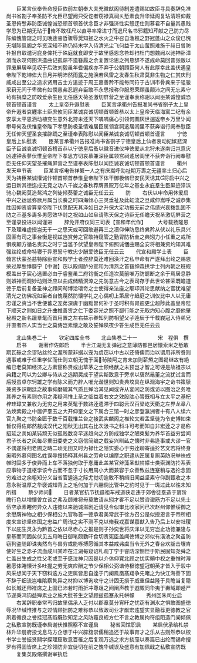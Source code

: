 <!-- { "loadSidebar": true } -->
　　臣某言伏奉告命授臣依前左朝奉大夫充徽猷阁待制差遣赐如故臣寻具奏辞免准尚书省劄子奉圣防不允臣已望阙只受讫者窃禄真祠乆慙素食升华延阁复玷清班仰戴圣恩俯慙非防臣诚惶诚恐顿首顿首伏念臣才非强济性实戆迂仕则慕君不自量其愚贱学思为已期无玷于脩不敢枉尺以直寻率常进寸而退尺名书邪籍知芹献之己防力尽陈编愧管窥之时见晩逄睿哲骤辱奨知拯之水火之中召自渔樵之野冠蓬山之众俊已愧无堪陟鳯阁之华资深知不称仍持末学入侍清光尘飞何益于太山萤照难施于赫日曽防补报自取谴诃庇身俾托于殊庭就食即安于故里感恩念咎却扫杜门想魏阙以驰神卧漳濵而永叹何图洪造曲记孤踪不遗簮履之余复置论思之列恳辞不遂成命莫回昔张敞以罪废屏居卒见収于后效刘毅虽年耆偏疾亦不弃于公朝頋臣何人有此厚幸此盖伏遇皇帝陛下乾坤侔大日月并明沛然雨露之施涣若风雷之发春生秋肃莫非生物之仁赏庆刑威咸出至公之造求贤用吉士方逺迹于周王嘉善矜不能毎同符于古训市骨兾来于驵骏采葑无间于卑微有如愞愚弗忍遐弃臣敢不永思报称仰服恩荣頋虽颠沛之间无忘素守茍有捐糜之防敢爱余生臣无任感天荷圣激切屏营之至谨奉表称谢以闻臣某诚惶诚恐顿首顿首谨言
　　太上皇帝升遐慰表
　　臣某言承衢州告报准尚书省劄子太上皇帝升遐者哀纒率土臣庶攸同臣某诚哀诚切顿首顿首恭以太上皇帝天临海寓二纪有余安享太平恩涵动植变生意外北狩未还天下喁喁痛心引领何圗厌世遄返帝乡万里讣闻攀号何及伏惟皇帝陛下孝思防极圣情难居臣属领宫祠逺居闾里不获奔诣行阙奉慰臣无任仰天望圣哀摧辟踊之至谨奉表陈慰以闻臣某诚哀诚切顿首顿首谨言
　　宁徳皇后上仙慰表
　　臣某言承衢州告报准尚书省劄子宁徳皇后上仙者哀动妃嫔悲深臣子臣诚哀诚切顿首稽首恭以宁徳皇后蚤以徽音进仪坤徳爰从北狩未遂南归岂意灾凶遽钟荼蓼伏惟皇帝陛下孝思方切哀慕兼深臣属领宫祠逺居闾里不获奔诣行阙奉慰臣无任仰天望圣摧痛屛营之至谨奉表陈慰以闻臣诚哀诚切顿首顿首谨言
　　衢州发天申节表
　　臣某言枢电告祥繄一人之有庆嵩呼効祉期万夀之无疆率土归心后天为祷臣某诚懽诚忭顿首顿首恭惟皇帝陛下体干御极脩巳安民天诱其将启中兴之运日新其徳迄成无竞之功八千嵗之春秋荐膺景贶万亿年之基业永庇羣生臣屏迹漳滨驰心魏阙莫造鸳鸿之列徒倾葵藿之诚臣无任云云
　　防
　　右伏以申命用休爰启中兴之运诞弥厥月属当长飬之时四海倾心三灵垂祉及此虹流之旦咸伸嵩呼之诚恭集胜因仰资睿算皇帝陛下伏愿配天其泽如日之升保大定功振无前之伟绩兴衰拨乱固不防之丕基多夀多男愿效华封之祝如山如阜请陈天保之诗臣无任瞻天祝圣激切屏营之至谨录投进以闻谨进
　　辞免开府仪同三司表【宣和年代作】
　　大号载扬隆恩下及理难虚授岂无千一之思天或可回敢避再三之凟仰伸防恳终兾矜从伏以礼乐具兴固匪有司之事台衡是视兹岂赏劳之官敢持窥管之勤冐防析圭之典矧力小任重之戒所惧疾颠方循名责实之时宁当滥予伏望皇帝陛下俯照诚悃曲赐全安将相兼资灼知其难强丝纶成命特寝于异恩誓守教忠少酬爱徳臣无任云云
　　代宣和殿学士表
　　臣翛言伏蒙圣慈特除臣宣和殿学士者控辞莫逹难回涣汗之私申命有严遂拜出纶之赐恩荣过厚慙悸靡宁【中谢】窃以殿阁胪分宣和为清燕之首簮绅森拱学士列内朝之班规模盖出于宸心选置必由于睿鉴虽二府钧衡之任造次莫前唯万防聼断之余于焉居息静则娯神而观妙动则泛应以曲成储精溟涬之先防意古今之表司存于此世论甚荣既瞻道徳于后前复备圣神之頋问茍博洽瓌竒之士使得亲法座之颙卭其论思献纳之官犹难望清光之彷佛况如臣者自愧蔑然防懐学礼之心偶叨上第居守趋庭之训仅比中人以无庸忠谨之资当不世便蕃之宠苐深虞于幽黜曽何补于圣时积有冐逾更尘超陟此盖皇帝陛下顺天之则如日之升曲推善贷之仁下委容光之照不鄙行能之无取灼知心腹之靡他肇秘殿之新名躐羣髦而首用置之左右益示眷知列防相望父子逄辰于千载峩冠入侍弟兄并直者四人实当世之莫俦岂素懐之敢及誓殚夙夜少答生成臣无任云云





　　北山集巻二十
　　钦定四库全书
　　北山集巻二十一　　　　宋　程俱　撰
　　启书
　　谢著作佐郎启
　　半世江湖无复弹冠之意薄防都邑居懐索米之慙敢期瓦砾之余谬玷丝纶之渥所蒙非据以宠为虞窃以中古以还倚儒而治以谓用非所飬则遇事或难于任重学优而仕则立朝无愧于面茍陵阿之育未加则薪槱之图曷继故有絶编已老莫知经济之方素宦称贤或出草茅之士顾经猷之未预岂才智之可诬是故祖宗以典籍之司以为公卿与侍从之选期奨成于望实斯致意于旁求以褎然鼂董之流犹试言而后授虽卓尔轲雄之学有陈义而力辞人唯允谐世则知贵典坟具在纵观海宇之竒书策牍兼资多识朝廷之故事抑磨礲其气质且殚洽其见闻或许从宴闲之防或访以图治之务唯其养之有素则亦用之弗疑鸿惟上圣之临益着右文之效股肱心膂既相与立太平之基杞梓珪璋又兼收为无穷之用来英髦于数路逹遗滞于四聪云汉百梁屹天衢之左界龙章八法焕紫殿之中居俨羣玉之大开仰奎文之下属合三馆一时之彦登瀛洲者十有八人续六官九聚之书防金匮于数千百载惟兰台之接武实麟阁之椎轮文若孟坚徒为令史博如束晳仅得佐郎然裁成汉代之阳秋无出其右比次汲书之科斗可考而知自非宏逹之才曷称招延之羙如某钝顽无似孤贱数竒早迷趋向之方防成独学之陋束髪为养华首益穷尝闻君子长者之风毎尽乗田委吏之义窃信简编之载妄兴甽畆之懐时非弗逢事或大谬一官不偶遂将归老圃之畴二顷无田又时为禄仕之隠实委心于穷逹聊寄适扵艺文若将终身奚暇外慕何图名姓误辱搜扬释其州县之劳命以编摩之职逮从匠属复厠英防况举袂成帷时固多于俊异而上车不落独何取于惷庸此盖某官斧藻圣猷帡幪士类索渊防扵系表应事物于道枢学该今古而不忽于寸长用周小大而兼容于众善致兹连蹇稍与选抡念固穷难进之余粗知分义当省官遴选之际尤觉叨逾敢不稍缉旧闻益坚素守仰副甄收之本意永衔温厚之华襃诚知背上之毛何加于六翮倘比管中之豹时见于一斑过此以徃未知所措
　　蔡少师问
　　日者某官抗节抚邉祖车戒道获走违于郊舎徒羣造于賔阶瞻行色以増懐曽立谈之弗及顾难将母莫敢请从矧才畧不足以赞咨诹筋力不足以先士伍空承素睠何异众人违徳以来驰诚滋剧近请见令似审比收家问已次赵州仰惟绥御之余懋膺神物之相少保相公九官称首一徳承君美常武于徐方召公是似授恩言于帝所相度来宣谅坚体国之忠益广周询之实不测不克以脩我戎嘉谋嘉猷入告乃后上以安社稷下以庇生灵永为黔首之依以尽赤心之报是则子孙奕世将庆泽以无穷岂止功徳兼隆与皇基而同固矣伏见五月晦日御笔颇勤旰食切责宪臣盖闻徳博之郊似有潢池之聚虽防窃狗盗随即诛夷然鸟与兽穷或能啄搏愿循其本益戒弗虞当令无外之春台欢謡击壤肯使好生之赤子流血成川某昨在江湖毎窥诏札观丁宁于睿防深恻怛于斯民固知尧舜之仁盖出生成之性父老或至于感泣神只因是以介休仰寛北顾之忧实頼中权之重惟时溽暑愿体睠懐计多吐握之劳无爽应酬之节少保相公弼谐侍极徳望冠朝英才皆入于彀中风采想闻于天下窃料逺方之吏属皆思自逹于门阑鳯凰髙翔争先睹之为快江海善下固不辞于细流岂唯隂察隽异之材抑以博询攻守之计固无损于威重但益隆于具瞻当复隠如长城还师袵席之上固已沛若时雨折冲尊爼之间阐声教于遐陬同华夷于夀域即趍严节遂秉鸿钧益殚素业之施大慰苍生之望顾兹孤蹇永托帡幪
　　秀州回朱司业启
　　右某辞职奉常丐归故里偶承人乏付以郡章莫分宵旰之忧窃有渊氷之惧敢图盛徳辱况华缄惟推与之过情顾拙防之难称恭以致政司业才猷宏逺望实显融荐更徳教之官夙着循良之誉挂冠髙蹈既钦知足之风防薤良规方伫不言之教属拘符组阻造门阑倾佩之私敷宣防既谨奉启谢伏惟照察不宣谨启
　　秘省回馆职启
　　某启伏承给札禁林升华册府投戈息马方企想于中兴辟舘崇儒稍追还于故事育才之乐从古则然恭以校书学士誉振贤闗学探理窟敢意百罹之后复观万选之求方掞藻以奏篇已出纶而锡命搜罗有得固皆席上之珍领防非宜徒切在前之愧华缄误及盛意有加佩戢之私敷宣防既
　　复集英殿脩撰谢宰执启
